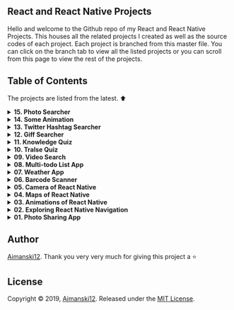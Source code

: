 ## React and React Native Projects

Hello and welcome to the Github repo of my React and React Native Projects. This houses all the related projects I created as well as the source codes of each project. Each project is branched from this master file. You can click on the branch tab to view all the listed projects or you can scroll from this page to view the rest of the projects. 

## Table of Contents

The projects are listed from the latest. :arrow_up:

<details>
  <summary><strong>15. Photo Searcher</strong></summary>

  ### Overview :sunglasses:

> I want to create an app that searches photos on the internet. I found [Pexels.com](https://www.pexels.com/) a free stock photos you can query for free. So I decided to build one app like this. 

[View it live from your browser.](http://bit.ly/2EWAKpn) Deployed with Firebase<br>
[View project source code](https://github.com/Aimanski12/ReactJS_Projects/tree/proj15).<br>
[Watch Short Video Clip](https://youtu.be/pQ3YLyzhd_0) <br>

<div float="left">
  <a href="https://youtu.be/pQ3YLyzhd_0">
    <img src="https://github.com/Aimanski12/proj-resource/blob/master/libs/react/react15-%20photo%20search.gif" alt="screen shot">
  </a>
</div>

</details>

<details>
  <summary><strong>14. Some Animation</strong></summary>

  ### Overview :sunglasses:

> Animations are one of the important things that bring more life to your website. So I have decided to create this app with some animations. I am using [React Reveal](https://www.react-reveal.com/) a lightweight react animation library. 

[View it live from your browser.](http://bit.ly/2M1xA7s) Deployed with Firebase<br>
[View project source code](https://github.com/Aimanski12/ReactJS_Projects/tree/proj14).<br>
[Watch Short Video Clip](https://youtu.be/GiUuTDm982g) <br>

<div float="left">
  <a href="https://youtu.be/GiUuTDm982g">
    <img src="https://github.com/Aimanski12/proj-resource/blob/master/libs/react/react14-animations.gif" alt="screen shot">
  </a>
</div>

</details> 

<details>
  <summary><strong>13. Twitter Hashtag Searcher</strong></summary>

  ### Overview :sunglasses:

  > This app allows the user to search hashtagged words from [Twitter](https://twitter.com). The app requires APIKeys and Access Token provided by Twitter. 

  [View it live from your browser.](http://bit.ly/2RwP9jx) Deployed with Firebase<br>
  [View project source code](https://github.com/Aimanski12/ReactJS_Projects/tree/proj13).<br>
  [Watch Short Video Clip](https://youtu.be/EPNche7kZBQ) <br>

  <div float="left">
    <a href="https://youtu.be/EPNche7kZBQ">
      <img src="https://github.com/Aimanski12/proj-resource/blob/master/libs/react/react13-tweetersearch.gif" alt="screen shot">
    </a>
  </div>

</details> 

<details>
  <summary><strong>12. Giff Searcher</strong></summary>

  ### Overview :sunglasses:

  > This is a ReactJS website is allow the user to search giff images and files. It uses the [Giphy API](https://developers.giphy.com/), an online database and search engine that allows users to search for and share short looping videos with no sound, that resemble animated GIF files.

  [View it live from your browser.](http://bit.ly/33orX9q) Deployed with Firebase<br>
  [View project source code](https://github.com/Aimanski12/ReactJS_Projects/tree/proj12).<br>
  [Watch Short Video Clip](https://youtu.be/Fiy8VBEon5g) <br>

  <div float="left">
    <a href="https://youtu.be/Fiy8VBEon5g">
      <img src="https://github.com/Aimanski12/proj-resource/blob/master/libs/react/react12-giffsearch.gif" alt="screen shot">
    </a>
  </div>

</details> 

<details>
  <summary><strong>11. Knowledge Quiz</strong></summary>

  ### Overview :sunglasses:

  > This app is a knowledge quiz app. It asks quiestions about general informations and you just have to pick you answers from the options provided. It uses its data from [Open Trivia Database](https://opentdb.com/api_config.php) - an open source database 

  [View it live from your browser.](http://bit.ly/2QAur1E) Deployed with Firebase<br>
  [View project source code](https://github.com/Aimanski12/ReactJS_Projects/tree/proj11).<br>
  [Watch Short Video Clip](https://youtu.be/ngMWwH9n-lA) <br>

  <div float="left">
    <a href="https://youtu.be/ngMWwH9n-lA">
      <img src="https://github.com/Aimanski12/proj-resource/blob/master/libs/react/react11-knowledgequiz.gif" alt="screen shot">
    </a>
  </div>

</details> 


<details>
  <summary><strong>10. Tralse Quiz</strong></summary>

  ### Overview :sunglasses:

  > This is a True or False App. It is run on a ReactJS. It is an app that allows the user to play a true or false quiz about general informations about science, math, sports, music, politics, history, etc. This app uses resources [Open Trivia Database](https://opentdb.com/api_config.php). A free JSON API for programming projects. It does not require API tokens when you use it.

  [View it live from your browser.](http://bit.ly/2NXdPON) Deployed with Firebase<br>
  [View project source code](https://github.com/Aimanski12/ReactJS_Projects/tree/proj10).<br>
  [Watch Short Video Clip](https://www.youtube.com/watch?v=p9yRbI88yXo&feature=youtu.be) <br>

  <div float="left">
    <a href="https://www.youtube.com/watch?v=p9yRbI88yXo&feature=youtu.be">
      <img src="https://github.com/Aimanski12/proj-resource/blob/master/libs/react/react10-tralse.gif" alt="screen shot">
    </a>
  </div>

</details> 

<details>
  <summary><strong>09. Video Search</strong></summary>

  ### Overview :sunglasses:

  > This is a Movie Searcher App. It allows the user to search movies and informations relation about the searched movie. This app uses The Movie DB API to query data about movies. It also uses Axios, a Promised Based HTTP module for NodeJS.
  > MovieDB have so many API's that you can use to query informations about movies. It gives the developer a free API Key 

  [View it live from your browser.](http://bit.ly/36rnvtd) Deployed with Firebase<br>
  [View project source code](https://github.com/Aimanski12/ReactJS_Projects/tree/proj09).<br>
  [Watch Short Video Clip](https://www.youtube.com/watch?v=-JO-5kmfmys&t=3s) <br>

  <div float="left">
    <a href="https://www.youtube.com/watch?v=-JO-5kmfmys&t=3s">
      <img src="https://github.com/Aimanski12/proj-resource/blob/master/libs/react/react09-moviesearch.gif" alt="screen shot">
    </a>
  </div>

</details> 


<details>
<summary><strong>08. Multi-todo List App</strong></summary>

### Overview :sunglasses:

> Todo List App is very common programming exercises. I am building this app and want to make it something different. It is a list of todo-list. It allows you to create multiple todo-list with the same functionality. This app is a MERN Stack App. 

[View it from your browser](http://bit.ly/aiman-reactjs08). Deployed at Heroku. <br>
[View project source code](https://github.com/Aimanski12/ReactJS_Projects/tree/proj08).<br>
[Watch Short Video Clip](https://www.youtube.com/watch?v=RT3m9PTgPb8).

<div float="left">
  <a href="https://www.youtube.com/watch?v=RT3m9PTgPb8">
    <img src="https://user-images.githubusercontent.com/32781697/59612982-ae6f0c80-90e3-11e9-9132-340ff4deb5fe.png" alt="screen shot">
  </a>
</div>
</details>


<details>
<summary><strong>07. Weather App</strong></summary>

### Overview :sunglasses:

This is a simple weather app that allows you to check weather conditions from any city you want. You can type any city and it will provide the latest weather of that city you entered. The resources from this app are from [OpenWeatherMap](https://openweathermap.org/). 

[View it from your browser](https://aimanski-weatherapp.firebaseapp.com/). Deployed at firebase.<br>
[View project source code](https://github.com/Aimanski12/ReactJS_Projects/tree/proj07).<br>
[Watch Short Video Clip](https://www.youtube.com/watch?v=_M7zkeqpyD8). <br>

<div float="left">
  <a href="https://www.youtube.com/watch?v=_M7zkeqpyD8">
    <img src="https://user-images.githubusercontent.com/32781697/58397784-25027800-8018-11e9-8df8-739d52ddc9f8.gif" alt="screen shot">
  </a>
</div>
</details>


<details>
<summary><strong>06. Barcode Scanner</strong></summary>

### Overview :sunglasses:

Barcode scanners are one of the applications that amazes me. So, I have decided to create one. This is app allows you to scan barcodes directly from the user's browser. The app is using [Quagga](https://serratus.github.io/quaggaJS/) a javascript library that streams the user's camera and then searches for any barcodes rendered from the streamed video. The app fetches data from [Barcode API](https://www.barcodelookup.com/api) and then returns product information related to the barcode. 


[View it from your browser](http://bit.ly/aiman-reactjs06). Deployed on Firebase. <br>

[View project source code](https://github.com/Aimanski12/ReactJS_Projects/tree/proj06). <br>

[Watch Short Video Clip](https://www.youtube.com/watch?v=RHSBdVFhjZs&feature=youtu.be).

<div float="left">
  <a href="https://www.youtube.com/watch?v=RHSBdVFhjZs&feature=youtu.be">
    <img src="https://user-images.githubusercontent.com/32781697/57206082-c56cfb80-6f88-11e9-8d76-a94aef05d1f2.gif" alt="screen shot">
  </a>
</div>
</details>

<details>
<summary><strong>05. Camera of React Native </strong></summary>

### Overview :sunglasses:

I was trying to play some api's where I can render a real camera with [React Native Camera](https://github.com/react-native-community/react-native-camera) and store images to cloud storage using [Google Firebase](https://firebase.google.com/) and store all images data so that the user can access all the information. I was very excited creating this app. In this project, I learned how to set up a native app using camera and how to build a cloud data storage.

[View project source code](https://github.com/Aimanski12/ReactJS_Projects/tree/proj05).

[Watch Short Video Clip](https://www.youtube.com/watch?v=BcZZbDwvVFw&feature=youtu.be).

<div float="left">
  <a href="https://www.youtube.com/watch?v=BcZZbDwvVFw&feature=youtu.be">
    <img src="https://user-images.githubusercontent.com/32781697/56854352-ad4b0b80-68fa-11e9-88d5-cb93e8ce7b79.png" alt="screen shot">
  </a>
</div>

</details>

<details>
<summary><strong>04. Maps of React Native </strong></summary>

### Overview :sunglasses:

[View project source code](https://github.com/Aimanski12/ReactJS_Projects/tree/proj04).

I wanted to make an application that renders [Google Maps](https://www.google.com/maps) so I made this application that renders maps on a mobile device. I had so much fun building this application and I learned how to render map components using `MapView` and the properties that are needed for the map to render. I also learned how to create map markers using `MapView.Marker` and animate the markers when a new location is selected. I also learned how to `Polygons` and `Polylines`. This can be very useful for projects that needs map components.

<div float="left">
<a href="https://user-images.githubusercontent.com/32781697/56159806-31ac9e80-5f8b-11e9-9364-ebbab786a849.gif"><img src="https://user-images.githubusercontent.com/32781697/56159806-31ac9e80-5f8b-11e9-9364-ebbab786a849.gif" title="Project Clip" /></a>
<a href="https://user-images.githubusercontent.com/32781697/56159821-3f622400-5f8b-11e9-8651-d3596e9cf294.gif"><img src="https://user-images.githubusercontent.com/32781697/56159821-3f622400-5f8b-11e9-8651-d3596e9cf294.gif" title="Project Clip" /></a>
<a href="https://user-images.githubusercontent.com/32781697/56159840-4ab54f80-5f8b-11e9-81ce-095fbb2d0577.gif"><img src="https://user-images.githubusercontent.com/32781697/56159840-4ab54f80-5f8b-11e9-81ce-095fbb2d0577.gif" title="Project Clip" /></a>
<a href="https://user-images.githubusercontent.com/32781697/56159853-56a11180-5f8b-11e9-9fa4-fba0aeb036b1.gif"><img src="https://user-images.githubusercontent.com/32781697/56159853-56a11180-5f8b-11e9-9fa4-fba0aeb036b1.gif" title="Project Clip" /></a>
</div>

</details>

<details>
<summary><strong>03. Animations of React Native</strong></summary>

### Overview :sunglasses:
I was playing with `React Native Animation` library for this project and I learned a lot from it. In this project I learned configure animation using `Animate.timing()` and how to compose animation methods. I also explored how to combine animations values and how to modify the segments of the animation using `interpolate()` and use it to built in methods like `transform`, `translate`, `scale`.

[View project source code](https://github.com/Aimanski12/ReactJS_Projects/tree/proj03).

<div float="left">
<a href="https://user-images.githubusercontent.com/32781697/55842214-1d365500-5af8-11e9-89a9-c422e9357ecb.gif"><img src="https://user-images.githubusercontent.com/32781697/55842214-1d365500-5af8-11e9-89a9-c422e9357ecb.gif" title="Project Clip" /></a>
<a href="https://user-images.githubusercontent.com/32781697/55842293-74d4c080-5af8-11e9-85e7-b0396796a4ed.gif"><img src="https://user-images.githubusercontent.com/32781697/55842293-74d4c080-5af8-11e9-85e7-b0396796a4ed.gif" title="Project Clip" /></a>
<a href="https://user-images.githubusercontent.com/32781697/55842329-a3529b80-5af8-11e9-9dca-5216d1483db4.gif"><img src="https://user-images.githubusercontent.com/32781697/55842329-a3529b80-5af8-11e9-9dca-5216d1483db4.gif" title="Project Clip" /></a>
</div>

</details>

<details>
<summary><strong>02. Exploring React Native Navigation</strong></summary>

### Overview :sunglasses:
This challenge deepens my understanding of `Navigation` functions of [React Native Navigation](https://reactnavigation.org/) version 3.x. Creating tabs using `creareStackNavigator`, `createSwitchNavigator`, `createBottomTabNavigator`, `createAppContainer`, and `createDrawerNavigator` are some of the few things I was exploring in this project.  

[View project source code](https://github.com/Aimanski12/ReactJS_Projects/tree/proj02).

<div float="left">
<a href="https://user-images.githubusercontent.com/32781697/55290964-4d1a8580-539f-11e9-93c2-221486aef6a7.gif"><img src="https://user-images.githubusercontent.com/32781697/55290964-4d1a8580-539f-11e9-93c2-221486aef6a7.gif" title="Project Clip"/></a>
</div>

  
</details>

<details>
<summary><strong>01. Photo Sharing App</strong></summary>

### Overview :sunglasses:
This is a full 
  [React Native](https://facebook.github.io/react-native/) project I took from [Udemy](https://www.udemy.com/react-native-the-practical-guide/learn/lecture/13914812#content). The course covers a lot of `React Native` fundamentals from `Component` rendering, `Navigation and Routers`, `Animation`, `Styling`, `Redux`, `State and Props` and many more like 
  
  [Redux](https://redux.js.org/) and [Firebase](https://firebase.google.com/). The course also covers other libraries like [Icons](https://github.com/oblador/react-native-vector-icons), [Camera Detection](https://github.com/react-native-community/react-native-camera) and [Geolocations](https://facebook.github.io/react-native/docs/geolocation). I have learned a lot in this course and it has broaden my knowledge about this framework.
  [View project source code](https://github.com/Aimanski12/react-native-p03).

  <div float="left">
    <a href="https://user-images.githubusercontent.com/32781697/55290400-856a9580-5398-11e9-8ebb-785659c2813f.png"><img src="https://user-images.githubusercontent.com/32781697/55290400-856a9580-5398-11e9-8ebb-785659c2813f.png" title="Project Clip"/></a>
  </div>

</details>

## Author

[Aimanski12](https://github.com/Aimanski12).
Thank you very very much for giving this project a :star:

## License 

Copyright © 2019, [Aimanski12](https://github.com/Aimanski12).
Released under the [MIT License](LICENSE).


